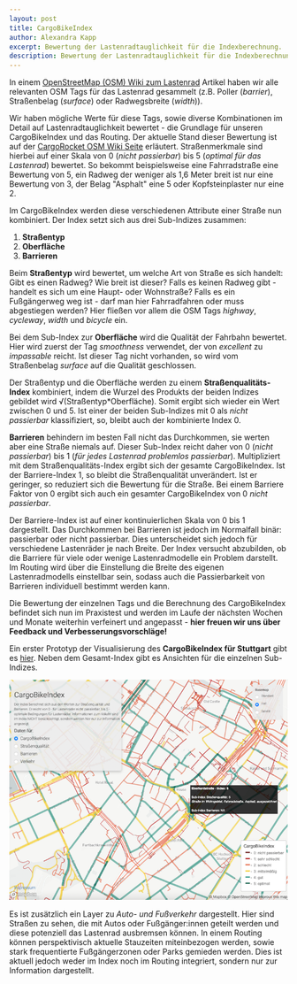 ```yaml
---
layout: post
title: CargoBikeIndex
author: Alexandra Kapp
excerpt: Bewertung der Lastenradtauglichkeit für die Indexberechnung.
description: Bewertung der Lastenradtauglichkeit für die Indexberechnung.
---
```


In einem [OpenStreetMap (OSM) Wiki zum Lastenrad](https://wiki.openstreetmap.org/wiki/DE:Cargobike) Artikel haben wir alle relevanten OSM Tags für das Lastenrad gesammelt (z.B. Poller (*barrier*), Straßenbelag (*surface*) oder Radwegsbreite (*width*)).

Wir haben mögliche Werte für diese Tags, sowie diverse Kombinationen im Detail auf Lastenradtauglichkeit bewertet - die Grundlage für unseren CargoBikeIndex und das Routing. Der aktuelle Stand dieser Bewertung ist auf der [CargoRocket OSM Wiki Seite](https://wiki.openstreetmap.org/wiki/CargoRocket) erläutert. Straßenmerkmale sind hierbei auf einer Skala von 0 (*nicht passierbar*) bis 5 (*optimal für das Lastenrad*) bewertet. So bekommt beispielsweise eine Fahrradstraße eine Bewertung von 5, ein Radweg der weniger als 1,6 Meter breit ist nur eine Bewertung von 3, der Belag "Asphalt" eine 5 oder Kopfsteinplaster nur eine 2. 

Im CargoBikeIndex werden diese verschiedenen Attribute einer Straße nun kombiniert. Der Index setzt sich aus drei Sub-Indizes zusammen:
1. **Straßentyp**
2. **Oberfläche**
3. **Barrieren**

Beim **Straßentyp** wird bewertet, um welche Art von Straße es sich handelt: Gibt es einen Radweg? Wie breit ist dieser? Falls es keinen Radweg gibt - handelt es sich um eine Haupt- oder Wohnstraße? Falls es ein Fußgängerweg weg ist - darf man hier Fahrradfahren oder muss abgestiegen werden? Hier fließen vor allem die OSM Tags *highway*, *cycleway*, *width* und *bicycle* ein.

Bei dem Sub-Index zur **Oberfläche** wird die Qualität der Fahrbahn bewertet. Hier wird zuerst der Tag *smoothness* verwendet, der von *excellent* zu *impassable* reicht. Ist dieser Tag nicht vorhanden, so wird vom Straßenbelag *surface* auf die Qualität geschlossen.

Der Straßentyp und die Oberfläche werden zu einem **Straßenqualitäts-Index** kombiniert, indem die Wurzel des Produkts der beiden Indizes gebildet wird √(Straßentyp\*Oberfläche). Somit ergibt sich wieder ein Wert zwischen 0 und 5. Ist einer der beiden Sub-Indizes mit 0 als *nicht passierbar* klassifiziert, so, bleibt auch der kombinierte Index 0.

**Barrieren** behindern im besten Fall nicht das Durchkommen, sie werten aber eine Straße niemals auf. Dieser Sub-Index reicht daher von 0 (*nicht passierbar*) bis 1 (*für jedes Lastenrad problemlos passierbar*). Multipliziert mit dem Straßenqualitäts-Index ergibt sich der gesamte CargoBikeIndex. Ist der Barriere-Index 1, so bleibt die Straßenqualität unverändert. Ist er geringer, so reduziert sich die Bewertung für die Straße. Bei einem Barriere Faktor von 0 ergibt sich auch ein gesamter CargoBikeIndex von 0 *nicht passierbar*.

Der Barriere-Index ist auf einer kontinuierlichen Skala von 0 bis 1 dargestellt. Das Durchkommen bei Barrieren ist jedoch im Normalfall binär: passierbar oder nicht passierbar. Dies unterscheidet sich jedoch für verschiedene Lastenräder je nach Breite. Der Index versucht abzubilden, ob die Barriere für viele oder wenige Lastenradmodelle ein Problem darstellt.
Im Routing wird über die Einstellung die Breite des eigenen Lastenradmodells einstellbar sein, sodass auch die Passierbarkeit von Barrieren individuell bestimmt werden kann.

Die Bewertung der einzelnen Tags und die Berechnung des CargoBikeIndex befindet sich nun im Praxistest und werden im Laufe der nächsten Wochen und Monate weiterhin verfeinert und angepasst - **hier freuen wir uns über Feedback und Verbesserungsvorschläge!**

Ein erster Prototyp der Visualisierung des **CargoBikeIndex für Stuttgart** gibt es [hier](https://cargorocket.shinyapps.io/index_stuttgart/). Neben dem Gesamt-Index gibt es Ansichten für die einzelnen Sub-Indizes.

[![CargoBikeIndex Stuttgart Screenshot](/assets/images/index_screenshot.png)](https://cargorocket.shinyapps.io/index_stuttgart/)

Es ist zusätzlich ein Layer zu *Auto- und Fußverkehr* dargestellt. Hier sind Straßen zu sehen, die mit Autos oder Fußgänger:innen geteilt werden und diese potenziell das Lastenrad ausbremsen können. In einem Routing können perspektivisch aktuelle Stauzeiten miteinbezogen werden, sowie stark frequentierte Fußgängerzonen oder Parks gemieden werden. Dies ist aktuell jedoch weder im Index noch im Routing integriert, sondern nur zur Information dargestellt.
